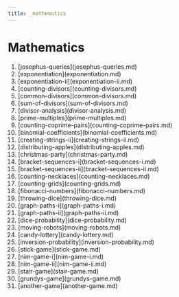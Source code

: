 ```yaml
---
title: _mathematics
---
```


# Mathematics

1.  \[josephus-queries](josephus-queries.md)
2.  \[exponentiation](exponentiation.md)
3.  \[exponentiation-ii](exponentiation-ii.md)
4.  \[counting-divisors](counting-divisors.md)
5.  \[common-divisors](common-divisors.md)
6.  \[sum-of-divisors](sum-of-divisors.md)
7.  \[divisor-analysis](divisor-analysis.md)
8.  \[prime-multiples](prime-multiples.md)
9.  \[counting-coprime-pairs](counting-coprime-pairs.md)
10. \[binomial-coefficients](binomial-coefficients.md)
11. \[creating-strings-ii](creating-strings-ii.md)
12. \[distributing-apples](distributing-apples.md)
13. \[christmas-party](christmas-party.md)
14. \[bracket-sequences-i](bracket-sequences-i.md)
15. \[bracket-sequences-ii](bracket-sequences-ii.md)
16. \[counting-necklaces](counting-necklaces.md)
17. \[counting-grids](counting-grids.md)
18. \[fibonacci-numbers](fibonacci-numbers.md)
19. \[throwing-dice](throwing-dice.md)
20. \[graph-paths-i](graph-paths-i.md)
21. \[graph-paths-ii](graph-paths-ii.md)
22. \[dice-probability](dice-probability.md)
23. \[moving-robots](moving-robots.md)
24. \[candy-lottery](candy-lottery.md)
25. \[inversion-probability](inversion-probability.md)
26. \[stick-game](stick-game.md)
27. \[nim-game-i](nim-game-i.md)
28. \[nim-game-ii](nim-game-ii.md)
29. \[stair-game](stair-game.md)
30. \[grundys-game](grundys-game.md)
31. \[another-game](another-game.md)
